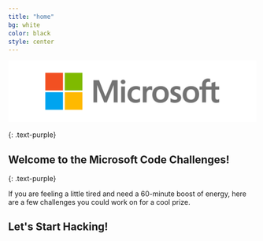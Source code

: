 ```yaml
---
title: "home"
bg: white
color: black
style: center
---
```

![](/img/Microsoft-logo_rgb_c-gray.png)


{: .text-purple}

## Welcome to the Microsoft Code Challenges!
{: .text-purple}

If you are feeling a little tired and need a 60-minute boost of energy, here are
a few challenges you could work on for a cool prize.
## Let's Start Hacking!
